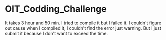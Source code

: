 # OIT_Codding_Challenge

It takes 3 hour and 50 min.
I tried to compile it but I failed it.
I couldn't figure out cause when I compiled it, I couldn't find the error just warning.
But I just submit it because I don't want to exceed the time.

